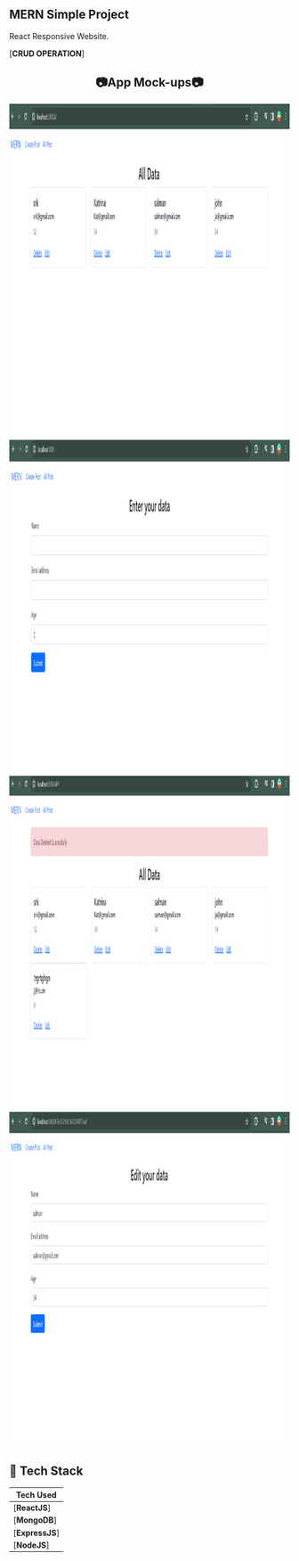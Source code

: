 ## MERN Simple Project

React Responsive Website.

[**CRUD OPERATION**]

<!-- ## 📸 ScreenShots 📷 -->

<div align="center">

## 📷App Mock-ups📷
<img src = "src\images\1.png" width = 1260 height = 600>
<br>
<img src = "src\images\2.png" width = 1260 height = 600>
<br>
<img src = "src\images\3.png" width = 1260 height = 600>
<br>
<img src = "src\images\4.png" width = 1260 height = 600>

</div>

<!-- <img src = "images\web1.jpg" width = 1260 height = 600> -->


## 🔌 Tech Stack

| Tech Used               |
| ------------------------|
| [**ReactJS**]           |
| [**MongoDB**]           |
| [**ExpressJS**]         |
| [**NodeJS**]            |


<!-- How to run 
cd backend
npm run dev


cd frontend 
npm start -->
